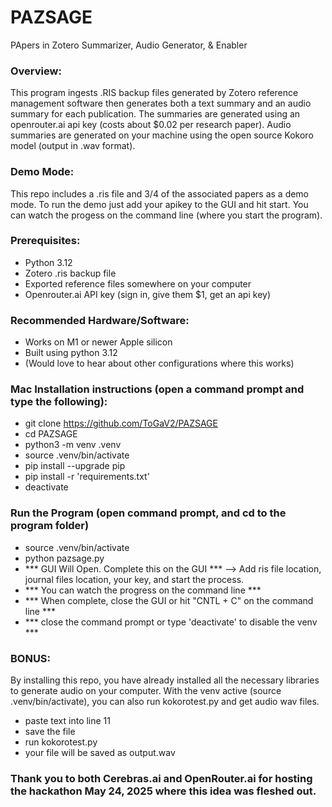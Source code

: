 # PAZSAGE
PApers in Zotero Summarizer, Audio Generator, &amp; Enabler

### Overview:
This program ingests .RIS backup files generated by Zotero reference management software then generates both a text summary and an audio summary for each publication. The summaries are generated using an openrouter.ai api key (costs about $0.02 per research paper). Audio summaries are generated on your machine using the open source Kokoro model (output in .wav format). 

### Demo Mode:
This repo includes a .ris file and 3/4 of the associated papers as a demo mode. To run the demo just add your apikey to the GUI and hit start. You can watch the progess on the command line (where you start the program).

### Prerequisites:
- Python 3.12
- Zotero .ris backup file
- Exported reference files somewhere on your computer
- Openrouter.ai API key (sign in, give them $1, get an api key)

### Recommended Hardware/Software:
- Works on M1 or newer Apple silicon
- Built using python 3.12
- (Would love to hear about other configurations where this works)

### Mac Installation instructions (open a command prompt and type the following):
- git clone https://github.com/ToGaV2/PAZSAGE  
- cd PAZSAGE
- python3 -m venv .venv
- source .venv/bin/activate
- pip install --upgrade pip
- pip install -r 'requirements.txt'
- deactivate

### Run the Program (open command prompt, and cd to the program folder)
- source .venv/bin/activate
- python pazsage.py
- *** GUI Will Open. Complete this on the GUI *** --> Add ris file location, journal files location, your key, and start the process.
- *** You can watch the progress on the command line ***
- *** When complete, close the GUI or hit "CNTL + C" on the command line ***
- *** close the command prompt or type 'deactivate' to disable the venv ***

### BONUS:
By installing this repo, you have already installed all the necessary libraries to generate audio on your computer. With the venv active (source .venv/bin/activate), you can also run kokorotest.py and get audio wav files. 
- paste text into line 11
- save the file
- run kokorotest.py
- your file will be saved as output.wav

### Thank you to both Cerebras.ai and OpenRouter.ai for hosting the hackathon May 24, 2025 where this idea was fleshed out. 

